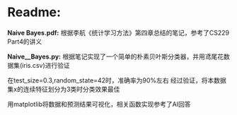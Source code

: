 # Readme:
**Naive Bayes.pdf:**  根据李航《统计学习方法》第四章总结的笔记，参考了CS229 Part4的讲义

**Naive__Bayes.py:**  根据笔记实现了一个简单的朴素贝叶斯分类器，并用鸢尾花数据集(iris.csv)进行验证

在test_size=0.3,random_state=42时，准确率为90%左右
经过验证，将本数据集x的连续特征划分为3类时分类效果最佳

用matplotlib将数据和预测结果可视化，相关函数实现参考了AI回答